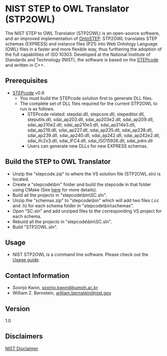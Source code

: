 # NIST STEP to OWL Translator (STP2OWL)
The NIST STEP to OWL Translator (STP2OWL) is an open-source software, and an improved implementation of [OntoSTEP](https://www.nist.gov/services-resources/software/ontostep-plugin). STP2OWL translates STEP schemas (EXPRESS) and instance files (P21) into Web Ontology Language (OWL) files in a faster and more flexible way, thus furthering the adoption of the full capabilities of ISO 10303. Developed at the National Institute of Standards and Technology (NIST), the software is based on the [STEPcode](https://github.com/stepcode/stepcode) and written in C++.

## Prerequisites
- [STEPcode](https://github.com/stepcode/stepcode) v0.9
  - You must build the STEPcode solution first to generate DLL files.
  - The complete set of DLL files required for the current STP2OWL to run is as follows.
    - STEPcode related: stepdai.dll, stepcore.dll, stepeditor.dll, steputils.dll, sdai_ap203.dll, sdai_ap203e2.dll, sdai_ap209.dll, sdai_ap210e2.dll, sdai_ap210e3.dll, sdai_ap214e3.dll, sdai_ap219.dll, sdai_ap227.dll, sdai_ap235.dll, sdai_ap238.dll, sdai_ap239.dll, sdai_ap240.dll, sdai_ap242.dll, sdai_ap242e2.dll, sdai_ifc2x3.dll, sdai_IFC4.dll, sdai_ISO15926.dll, sdai_pdm.dll
    - Users can generate new DLLs for new EXPRESS schemas.

## Build the STEP to OWL Translator
- Unzip the "stepcode.zip" to where the VS solution file (STP2OWL.sln) is located.
- Create a "stepcode\bin" folder and build the stepcode in that folder using CMake (See [here](https://github.com/stepcode/stepcode/blob/master/INSTALL) for more details).
- Build all the projects in "stepcode\bin\SC.sln".
- Unzip the "schemas.zip" to "stepcode\bin" which will add two files (.cc and .h) for each schema folder in "stepcode\bin\schemas".
- Open "SC.sln" and add unziped files to the corresponding VS project for each schema.
- Rebuild all the projects in "stepcode\bin\SC.sln".
- Build "STP2OWL.sln".

## Usage
- NIST STP2OWL is a command line software. Please check out the [Usage guide](USAGE.md).

## Contact Information
- Soonjo Kwon, soonjo.kwon@kumoh.ac.kr
- William Z. Bernstein, william.bernstein@nist.gov

## Version
1.0

## Disclaimers
[NIST Disclaimer](https://www.nist.gov/disclaimer)


